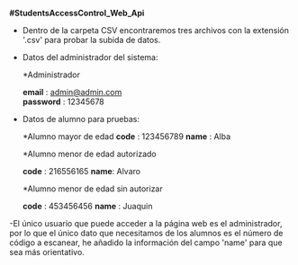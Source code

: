 <strong>#StudentsAccessControl_Web_Api</strong>
    
- Dentro de la carpeta CSV encontraremos tres archivos con la extensión '.csv' para probar la subida de datos.

- Datos del administrador del sistema:

    *Administrador
    
    <strong>email</strong> : admin@admin.com     
    <strong>password</strong>  : 12345678
    
- Datos de alumno para pruebas:
    
    *Alumno mayor de edad 
    <strong>code</strong> : 123456789
    <strong>name</strong> : Alba

    
    *Alumno menor de edad autorizado
    
    <strong>code</strong> : 216556165
    <strong>name</strong>: Alvaro

    
    *Alumno menor de edad sin autorizar
    
    <strong>code</strong> : 453456456
    <strong>name</strong> : Juaquin
 
 -El único usuario que puede acceder a la página web es el administrador, por lo que el único dato que necesitamos de los alumnos es el número de código a escanear, he añadido la información del campo 'name' para que sea más orientativo.

